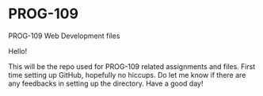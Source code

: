 # PROG-109
PROG-109 Web Development files

Hello!

This will be the repo used for PROG-109 related assignments and files.
First time setting up GitHub, hopefully no hiccups.
Do let me know if there are any feedbacks in setting up the directory.
Have a good day!

